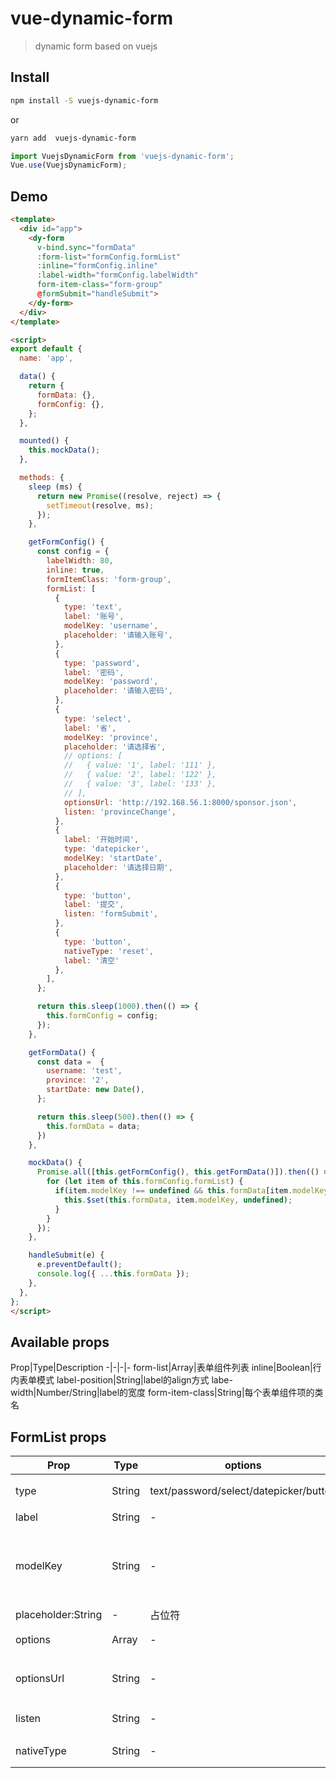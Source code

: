 # vue-dynamic-form

> dynamic form based on vuejs

## Install

``` bash
npm install -S vuejs-dynamic-form
```
or
```bash
yarn add  vuejs-dynamic-form
```
```JavaScript
import VuejsDynamicForm from 'vuejs-dynamic-form';
Vue.use(VuejsDynamicForm);

```
## Demo
```html
<template>
  <div id="app">
    <dy-form
      v-bind.sync="formData"
      :form-list="formConfig.formList"
      :inline="formConfig.inline"
      :label-width="formConfig.labelWidth"
      form-item-class="form-group"
      @formSubmit="handleSubmit">
    </dy-form>
  </div>
</template>

<script>
export default {
  name: 'app',

  data() {
    return {
      formData: {},
      formConfig: {},
    };
  },

  mounted() {
    this.mockData();
  },

  methods: {
    sleep (ms) {
      return new Promise((resolve, reject) => {
        setTimeout(resolve, ms);
      });
    },

    getFormConfig() {
      const config = {
        labelWidth: 80,
        inline: true,
        formItemClass: 'form-group',
        formList: [
          {
            type: 'text',
            label: '账号',
            modelKey: 'username',
            placeholder: '请输入账号',
          },
          {
            type: 'password',
            label: '密码',
            modelKey: 'password',
            placeholder: '请输入密码',
          },
          {
            type: 'select',
            label: '省',
            modelKey: 'province',
            placeholder: '请选择省',
            // options: [
            //   { value: '1', label: '111' },
            //   { value: '2', label: '122' },
            //   { value: '3', label: '133' },
            // ],
            optionsUrl: 'http://192.168.56.1:8000/sponsor.json',
            listen: 'provinceChange',
          },
          {
            label: '开始时间',
            type: 'datepicker',
            modelKey: 'startDate',
            placeholder: '请选择日期',
          },
          {
            type: 'button',
            label: '提交',
            listen: 'formSubmit',
          },
          {
            type: 'button',
            nativeType: 'reset',
            label: '清空'
          },
        ],
      };

      return this.sleep(1000).then(() => {
        this.formConfig = config;
      });
    },

    getFormData() {
      const data =  {
        username: 'test',
        province: '2',
        startDate: new Date(),
      };

      return this.sleep(500).then(() => {
        this.formData = data;
      })
    },

    mockData() {
      Promise.all([this.getFormConfig(), this.getFormData()]).then(() => {
        for (let item of this.formConfig.formList) {
          if(item.modelKey !== undefined && this.formData[item.modelKey] === undefined) {
            this.$set(this.formData, item.modelKey, undefined);
          }
        }
      });
    },

    handleSubmit(e) {
      e.preventDefault();
      console.log({ ...this.formData });
    },
  },
};
</script>

```

## Available props
Prop|Type|Description
-|-|-|-
form-list|Array|表单组件列表
inline|Boolean|行内表单模式
label-position|String|label的align方式
labe-width|Number/String|label的宽度
form-item-class|String|每个表单组件项的类名

## FormList props
Prop|Type|options|Description
-|-|-|-
type|String|text/password/select/datepicker/button|表单项的类型
label|String|-|表单项label
modelKey|String|-|表单项的key，可以绑定到v-bind.sync的值
placeholder:String|-|占位符
options|Array|-|select的options
optionsUrl|String|-|select从服务器拉取options
listen|String|-|表单项监听的事件
nativeType|String|-|button原生type
